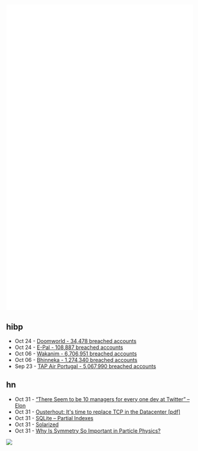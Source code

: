 ![Metrics](https://raw.githubusercontent.com/phixion/phixion/master/metrics.svg)

## hibp

<!--
for https://github.com/phixion/phixion/blob/main/.github/workflows/feeds.yml
-->
<!--START_SECTION:haveibeenpwnd-->
- Oct 24 - [Doomworld - 34,478 breached accounts](https://haveibeenpwned.com/PwnedWebsites#Doomworld)
- Oct 24 - [E-Pal - 108,887 breached accounts](https://haveibeenpwned.com/PwnedWebsites#EPal)
- Oct 06 - [Wakanim - 6,706,951 breached accounts](https://haveibeenpwned.com/PwnedWebsites#Wakanim)
- Oct 06 - [Bhinneka - 1,274,340 breached accounts](https://haveibeenpwned.com/PwnedWebsites#Bhinneka)
- Sep 23 - [TAP Air Portugal - 5,067,990 breached accounts](https://haveibeenpwned.com/PwnedWebsites#TAPAirPortugal)
<!--END_SECTION:haveibeenpwnd-->

## hn

<!--
for https://github.com/phixion/phixion/blob/main/.github/workflows/feeds.yml
-->
<!--START_SECTION:hn-->
- Oct 31 - [“There Seem to be 10 managers for every one dev at Twitter” – Elon](https://twitter.com/elonmusk/status/1586686935518498816)
- Oct 31 - [Ousterhout: It's time to replace TCP in the Datacenter [pdf]](https://web.stanford.edu/~ouster/cgi-bin/papers/replaceTcp.pdf)
- Oct 31 - [SQLite – Partial Indexes](https://www.sqlite.org/partialindex.html)
- Oct 31 - [Solarized](https://ethanschoonover.com/solarized/)
- Oct 31 - [Why Is Symmetry So Important in Particle Physics?](https://mfaizan.github.io/2022/10/02/symmetry.html)
<!--END_SECTION:hn-->

<!--
for https://yhype.me
-->
![](https://hit.yhype.me/github/profile?user_id=13013670)
